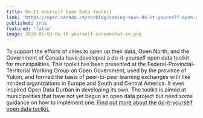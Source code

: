 ```yaml
---
title: Do-It-Yourself Open Data Toolkit
link: 'https://open.canada.ca/en/blog/coming-soon-do-it-yourself-open-data-toolkit'
published: true
featured: 'false'
image: 2019-05-03-do-it-yourself-screenshot-en.png
---
```

To support the efforts of cities to open up their data, Open North, and the Government of Canada have developed a do-it-yourself open data toolkit for municipalities. This toolkit has been presented at the Federal-Provincial-Territorial Working Group on Open Government, used by the province of Yukon, and formed the basis of peer-to-peer learning exchanges with like minded organizations in Europe and South and Central America. It even inspired Open Data Durban in developing its own. The toolkit is aimed at municipalities that have not yet begun an open data project but need some guidance on how to implement one. [Find out more about the do-it-yourself open data toolkit.](https://open.canada.ca/en/blog/coming-soon-do-it-yourself-open-data-toolkit)
